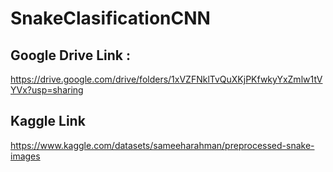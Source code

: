 # SnakeClasificationCNN

## Google Drive Link :  

https://drive.google.com/drive/folders/1xVZFNklTvQuXKjPKfwkyYxZmlw1tVYVx?usp=sharing

## Kaggle Link

https://www.kaggle.com/datasets/sameeharahman/preprocessed-snake-images

